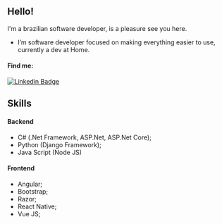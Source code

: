 ## Hello!

I'm a brazilian software developer, is a pleasure see you here.

 - I’m software developer focused on making everything easier to use, currently a dev at Home.

#### Find me:
[![Linkedin Badge](https://img.shields.io/badge/-LinkedIn-blue?style=flat&logo=Linkedin&logoColor=white&link=http://bit.ly/linkedinhudsonnascimento/)](http://bit.ly/linkedinhudsonnascimento)

## Skills

#### Backend
  - C# (.Net Framework, ASP.Net, ASP.Net Core);
  - Python (Django Framework);
  - Java Script (Node JS)
  
#### Frontend
  - Angular;
  - Bootstrap;
  - Razor;
  - React Native;
  - Vue JS;

